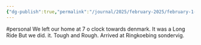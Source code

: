 ```yaml
---
{"dg-publish":true,"permalink":"/journal/2025/february-2025/february-1-2025/","noteIcon":"","created":"2025-02-02T14:19:35.716+01:00"}
---
```


#personal 
We left our home at 7 o clock towards denmark. It was a Long Ride But we did. it. Tough and Rough. Arrived at Ringkoebing sondervig.
